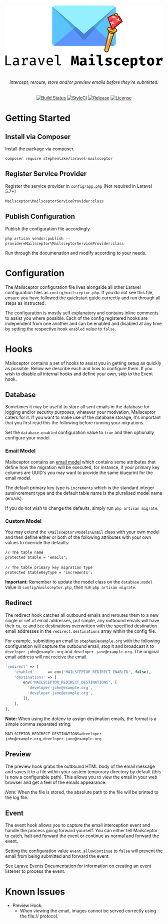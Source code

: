<h6 align="center">
    <img src="https://raw.githubusercontent.com/stephenlake/laravel-mailsceptor/master/docs/assets/laravel-mailsceptor.png"/>
</h6>

<h6 align="center">
    Intercept, reroute, store and/or preview emails before they're submitted.
</h6>

<p align="center">
<a href="https://travis-ci.org/stephenlake/laravel-mailsceptor"><img src="
https://img.shields.io/travis/stephenlake/laravel-mailsceptor/master.svg?style=flat-square" alt="Build Status"></a>
<a href="https://github.styleci.io/repos/148940371"><img src="https://github.styleci.io/repos/148940371/shield?branch=master&style=flat-square" alt="StyleCI"></a>
<a href="https://github.com/stephenlake/laravel-mailsceptor"><img src="https://img.shields.io/github/release/stephenlake/laravel-mailsceptor.svg?style=flat-square" alt="Release"></a>
<a href="https://github.com/stephenlake/laravel-mailsceptor/LICENSE.md"><img src="https://img.shields.io/badge/license-MIT-brightgreen.svg?style=flat-square" alt="License"></a>
</p>

# Getting Started

## Install via Composer

Install the package via composer.

    composer require stephenlake/laravel-mailsceptor

## Register Service Provider

Register the service provider in `config/app.php` (Not required in Laravel 5.7+)

    Mailsceptor\MailsceptorServiceProvider:class

## Publish Configuration

Publish the configuration file accordingly

    php artisan vendor:publish --provider=Mailsceptor\MailsceptorServiceProvider:class

Run through the documenation and modify according to your needs.

# Configuration

The Mailsceptor configuration file lives alongside all other Laravel configuration files as `config/mailsceptor.php`. If you do not see this file, ensure you have followed the quickstart guide correctly and run through all steps as instructed.

The configuration is mostly self explanatory and contains inline comments to assist you where possible. Each of the config registered hooks are independent from  one another and can be enabled and disabled at any time by setting the respective hook `enabled` value to `false`.

# Hooks

Mailsceptor contains a set of hooks to assist you in getting setup as quickly as possible. Below we describe each and how to configure them. If you wish to disable all internal hooks and define your own, skip to the Event hook.

## Database

Sometimes it may be useful to store all sent emails in the database for logging and/or security purposes, whatever your motivation, Mailsceptor caters for it. If you want to make use of the database storage, it's important that you first read this the following before running your migrations.

Set the `database.enabled` configuration value to `true` and then optionally configure your model.

### Email Model

Mailsceptor contains an [email model](https://github.com/stephenlake/laravel-mailsceptor/blob/master/src/Models/Email.php) which contains some attributes that define how the migration will be executed, for instance, if your primary key columns are UUID's you may want to provide the same blueprint for the email model.

The default primary key type is `increments` which is the standard integer autoincrement type and the default table name is the pluralised model name (emails).

If you do not wish to change the defaults, simply run `php artisan migrate`.

### Custom Model

You may extend the `\Mailsceptor\Models\Email` class with your own model and then define either or both of the following attributes with your own values to override the defaults:

    // The table name
    protected $table = 'emails';

    // The table primary key migration type
    protected $tableKeyType = 'increments';

**Important:** Remember to update the model class on the `database.model` value in `config/mailsceptor.php`, then run `php artisan migrate`.

## Redirect

The redirect hook catches all outbound emails and reroutes them to a new single or set of email addresses, put simple, any outbound emails will have their `to`, `cc` and `bcc` destinations overwritten with the specified destination email addresses in the `redirect.destinations` array within the config file.

For example, submitting an email to `stephen@example.org` with the following configuration will capture the outbound email, stop it and broadcast it to `developer-john@example.org` and `developer-jane@example.org`. The original email address will not receive the email.

```php
'redirect' => [
    'enabled'      => env('MAILSCEPTOR_REDIRECT_ENABLED', false),
    'destinations' => [
        env('MAILSCEPTOR_REDIRECT_DESTINATIONS', [
          'developer-john@example.org',
          'developer-jane@example.org',
        ]),
    ],
],
```

**Note:** When using the dotenv to assign destination emails, the format is a simple comma separated string:

    MAILSCEPTOR_REDIRECT_DESTINATIONS=developer-john@example.org,developer-jane@example.org

## Preview

The preview hook grabs the outbound HTML body of the email message and saves it to a file within your system temporary directory by default (this is now a configurable path). This allows you to view the email in your web browser and get a feel of the emails appearance.

_Note:_ When the file is stored, the absolute path to the file will be printed to the log file.

## Event

The event hook allows you to capture the email interception event and handle the process going forward yourself. You can either tell Mailsceptor to catch, halt and forward the event or continue as normal and forward the event.

Setting the configuration value `event.allowContinue` to `false` will prevent the email from being submitted and forward the event.

See [Larave Events Documentation](https://laravel.com/docs/master/events) for information on creating an event listener to process the event.

# Known Issues

-   Preview Hook:
    -   When viewing the email, images cannot be served correctly using the file:// protocol.
